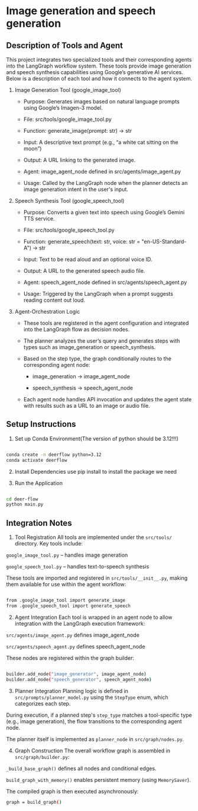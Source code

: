 # Image generation and speech generation 
## Description of Tools and Agent
This project integrates two specialized tools and their corresponding agents into the LangGraph workflow system. These tools provide image generation and speech synthesis capabilities using Google’s generative AI services. Below is a description of each tool and how it connects to the agent system.

1. Image Generation Tool (google_image_tool)
    - Purpose: Generates images based on natural language prompts using Google’s Imagen-3 model.

    - File: src/tools/google_image_tool.py

    - Function: generate_image(prompt: str) -> str

    - Input: A descriptive text prompt (e.g., “a white cat sitting on the moon”)

    - Output: A URL linking to the generated image.

    - Agent: image_agent_node defined in src/agents/image_agent.py

    - Usage: Called by the LangGraph node when the planner detects an image generation intent in the user's input.

2. Speech Synthesis Tool (google_speech_tool)
    - Purpose: Converts a given text into speech using Google’s Gemini TTS service.

    - File: src/tools/google_speech_tool.py

    - Function: generate_speech(text: str, voice: str = "en-US-Standard-A") -> str

    - Input: Text to be read aloud and an optional voice ID.

    - Output: A URL to the generated speech audio file.

    - Agent: speech_agent_node defined in src/agents/speech_agent.py

    - Usage: Triggered by the LangGraph when a prompt suggests reading content out loud.

3. Agent-Orchestration Logic
    - These tools are registered in the agent configuration and integrated into the LangGraph flow as decision nodes.

    - The planner analyzes the user’s query and generates steps with types such as image_generation or speech_synthesis.

    - Based on the step type, the graph conditionally routes to the corresponding agent node:

        - image_generation → image_agent_node

        - speech_synthesis → speech_agent_node

    - Each agent node handles API invocation and updates the agent state with results such as a URL to an image or audio file.

## Setup Instructions
1. Set up Conda Environment(The version of python should be 3.12!!!)
```bash

conda create -n deerflow python=3.12
conda activate deerflow

```

2. Install Dependencies
use pip install to install the package we need

3. Run the Application
```bash

cd deer-flow
python main.py

```
## Integration Notes
1. Tool Registration
All tools are implemented under the `src/tools/` directory. Key tools include:

`google_image_tool.py` – handles image generation

`google_speech_tool.py` – handles text-to-speech synthesis

These tools are imported and registered in `src/tools/__init__.py`, making them available for use within the agent workflow:
```bash

from .google_image_tool import generate_image
from .google_speech_tool import generate_speech

```

2. Agent Integration
Each tool is wrapped in an agent node to allow integration with the LangGraph execution framework:

`src/agents/image_agent.py` defines image_agent_node

`src/agents/speech_agent.py` defines speech_agent_node

These nodes are registered within the graph builder:
```bash

builder.add_node("image_generator", image_agent_node)
builder.add_node("speech_generator", speech_agent_node)

```

3. Planner Integration
Planning logic is defined in `src/prompts/planner_model.py` using the `StepType` enum, which categorizes each step.

During execution, if a planned step's `step_type` matches a tool-specific type (e.g., image generation), the flow transitions to the corresponding agent node.

The planner itself is implemented as `planner_node` in `src/graph/nodes.py`.

4. Graph Construction
The overall workflow graph is assembled in `src/graph/builder.py`:

`_build_base_graph()` defines all nodes and conditional edges.

`build_graph_with_memory()` enables persistent memory (using `MemorySaver`).

The compiled graph is then executed asynchronously:

```bash
graph = build_graph()
```


